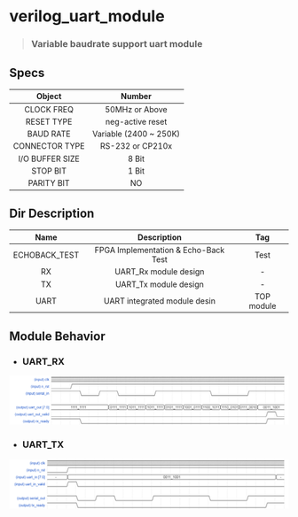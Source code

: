 # verilog_uart_module
> ### Variable baudrate support uart module
## Specs
|Object|Number|  
|:--:|:--:|  
|CLOCK FREQ| 50MHz or Above|  
|RESET TYPE| neg-active reset|
|BAUD RATE| Variable (2400 ~ 250K)|  
|CONNECTOR TYPE| RS-232 or CP210x|  
|I/O BUFFER SIZE|8 Bit|   
|STOP BIT|1 Bit|  
|PARITY BIT|NO|     
## Dir Description
|Name|Description|Tag|    
|:---:|:---:|:---:|  
|ECHOBACK_TEST|FPGA Implementation & Echo-Back Test|Test|  
|RX| UART_Rx module design|-|  
|TX| UART_Tx module design|-|
|UART| UART integrated module desin|TOP module|    
## Module Behavior

- ### UART_RX
![uart_rx](./_Images/uart_rx.png)
- ### UART_TX
![uart_tx](./_Images/uart_tx.png)
